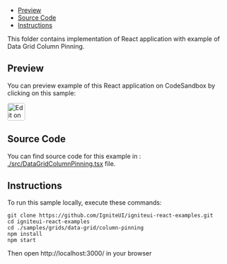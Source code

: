 <!-- NOTE: do not change this file because it will be auto re-generated from template file: -->
<!-- https://github.com/IgniteUI/igniteui-react-examples/tree/master/templates/sample/ReadMe.md -->

<!-- ## Table of Contents -->
- [Preview](#Preview)
- [Source Code](#Source-Code)
- [Instructions](#Instructions)

This folder contains implementation of React application with example of Data Grid Column Pinning.
<!-- in the Data Grid component -->
<!-- [Data Grid](https://infragistics.com/Reactsite/components/data-grid.html) -->

## Preview

You can preview example of this React application on CodeSandbox by clicking on this sample:

<html lang="en" xmlns="http://www.w3.org/1999/xhtml">
    <body>
        <a target="_blank" href="https://codesandbox.io/s/github/IgniteUI/igniteui-react-examples/tree/master/samples/grids/data-grid/column-pinning?fontsize=14&hidenavigation=1&theme=dark&view=preview&file=/src/DataGridColumnPinning.tsx" rel="noopener noreferrer">
            <img height="40px" style="border-radius: 0.25rem" alt="Edit on CodeSandbox" src="https://static.infragistics.com/xplatform/images/sandbox/code.png"/>
        </a>
        <!-- <a target="_blank"
href="https://codesandbox.io/s/github/IgniteUI/igniteui-react-examples/tree/master/samples/maps/geo-map/binding-csv-points?fontsize=14&hidenavigation=1&theme=dark&view=preview">
            <img alt="Edit Sample" src="https://codesandbox.io/static/img/play-codesandbox.svg"/>
        </a> -->
        <!-- <a target="_blank" style="margin-left: 0.5rem"
href="https://codesandbox.io/embed/github/IgniteUI/igniteui-react-examples/tree/master/samples/grids/data-grid/column-pinning?fontsize=14&hidenavigation=1&theme=dark&view=preview&file=/src/DataGridColumnPinning.tsx">
            <img height="40px" style="border-radius: 5px" alt="View on CodeSandbox" src="https://static.infragistics.com/xplatform/images/sandbox/view.png"/>
        </a> -->
        <!-- <a target="_blank"
href="https://codesandbox.io/embed/github/IgniteUI/igniteui-react-examples/tree/master/samples/maps/geo-map/binding-csv-points?fontsize=14&hidenavigation=1&theme=dark&view=preview">
            <img alt="View on CodeSandbox" src="https://static.infragistics.com/xplatform/images/sandbox/view.png"/>
        </a>
https://codesandbox.io/embed/react-treemap-overview-rtb45
https://codesandbox.io/static/img/play-codesandbox.svg
https://codesandbox.io/embed/react-treemap-overview-rtb45?view=browser -->
    </body>
</html>

<!-- ## Sample Preview -->

<!-- <iframe
  src="https://codesandbox.io/embed/github/IgniteUI/igniteui-react-examples/tree/master/samples/grids/data-grid/column-pinning?fontsize=14&hidenavigation=1&theme=dark&view=preview&file=/src/DataGridColumnPinning.tsx"
  style="width:100%; height:400px; border:0; border-radius: 4px; overflow:hidden;"
  allow="accelerometer; ambient-light-sensor; camera; encrypted-media; geolocation; gyroscope; hid; microphone; midi; payment; usb; vr"
  sandbox="allow-forms allow-modals allow-popups allow-presentation allow-same-origin allow-scripts"
></iframe> -->

## Source Code

You can find source code for this example in :
[./src/DataGridColumnPinning.tsx](./src/DataGridColumnPinning.tsx) file.

<!-- The following section provides source code from:
`./src/DataGridColumnPinning.tsx` file: -->

<!-- ```tsx
import * as React from 'react';
import { IgrDataGridModule } from 'igniteui-react-grids';
import { IgrDataGrid } from 'igniteui-react-grids';
import { IgrImageColumn } from 'igniteui-react-grids';
import { IgrTextColumn } from 'igniteui-react-grids';
import { IgrNumericColumn } from 'igniteui-react-grids';
import { IgrDateTimeColumn } from 'igniteui-react-grids';
import { DataGridSharedData } from './DataGridSharedData';
import { PinnedPositions } from 'igniteui-react-grids';
import { Button } from '@material-ui/core';

IgrDataGridModule.register();

export default class DataGridColumnPinning extends React.Component<any, any> {

    public data: any[];
    public grid: IgrDataGrid;

    constructor(props: any) {
        super(props);
        this.onGridRef = this.onGridRef.bind(this);
        this.onPinLeft = this.onPinLeft.bind(this);
        this.onPinRight = this.onPinRight.bind(this);
        this.onUnPin = this.onUnPin.bind(this);
        this.state = {
            componentVisible: true,
            isPinningToLeftDisabled: true,
            isPinningToRightDisabled: true
        }
        this.data = DataGridSharedData.getEmployees();
    }

    public onGridRef(grid: IgrDataGrid) {
        this.grid = grid;
    }

    public render() {
        return (
            <div className="igContainer">
                <div className="igOptions">
                    <button className="igOptions-item" disabled={this.state.isPinningToLeftDisabled} onClick={this.onPinLeft} style={{ width: "100px" }}>Pin Left</button>
                    <button className="igOptions-item" disabled={this.state.isPinningToRightDisabled} onClick={this.onPinRight} style={{ width: "100px" }}>Pin Right</button>
                    <button className="igOptions-item" onClick={this.onUnPin} style={{ width: "105px" }}>Unpin Columns</button>
                </div>
                <IgrDataGrid
                ref={this.onGridRef}
                height="calc(100% - 40px)"
                width="100%"
                autoGenerateColumns="false"
                defaultColumnMinWidth={120}
                scrollbarStyle = "thin"
                dataSource={this.data}>
                    {/*Columns pinned left*/}
                    <IgrTextColumn pinned="left" propertyPath="ID" headerText="Employee ID" width="100"  horizontalAlignment="center"/>
                    <IgrTextColumn pinned="left" propertyPath="FirstName" headerText="First Name" width="170"/>
                    <IgrTextColumn pinned="left" propertyPath="LastName" headerText="Last Name" width="170"/>

                    <IgrDateTimeColumn propertyPath="Birthday" headerText="Date of Birth" width="150" horizontalAlignment="center"/>
                    <IgrNumericColumn propertyPath="Age" width="100" horizontalAlignment="center"/>
                    <IgrImageColumn propertyPath="CountryFlag" headerText="Country"
                    width="140" contentOpacity="1" horizontalAlignment="center"/>

                    {/*Columns pinned right*/}
                    <IgrTextColumn propertyPath="Street" headerText="Address" width="240"/>
                    <IgrTextColumn propertyPath="City"  width="150" />
                    <IgrTextColumn propertyPath="Country"  width="150" />

                    <IgrNumericColumn propertyPath="Salary" headerText="Salary" positivePrefix="$" showGroupingSeparator="true"/>
                    <IgrNumericColumn propertyPath="Sales" headerText="Sales" positivePrefix="$" showGroupingSeparator="true"/>
                </IgrDataGrid>
            </div>
        );
    }

    public onPinLeft = (e: any) => {
        this.setState({ isPinningToLeftDisabled: true, isPinningToRightDisabled: true });

        let idColumn = this.grid.actualColumns.item(0);
        let firstNameColumn = this.grid.actualColumns.item(1);
        let lastNameColumn = this.grid.actualColumns.item(2);
        this.grid.pinColumn(idColumn, PinnedPositions.Left);
        this.grid.pinColumn(firstNameColumn, PinnedPositions.Left);
        this.grid.pinColumn(lastNameColumn, PinnedPositions.Left);
    }

    public onPinRight = (e: any) => {
        this.setState({ isPinningToLeftDisabled: true, isPinningToRightDisabled: true});

        let streetColumn = this.grid.actualColumns.item(6);
        let cityColumn = this.grid.actualColumns.item(7);
        let countryColumn = this.grid.actualColumns.item(8);
        this.grid.pinColumn(streetColumn, PinnedPositions.Right);
        this.grid.pinColumn(cityColumn, PinnedPositions.Right);
        this.grid.pinColumn(countryColumn, PinnedPositions.Right);
    }

    public onUnPin = (e: any) => {
        this.setState({ isPinningToLeftDisabled: false, isPinningToRightDisabled: false });

        let idColumn = this.grid.actualColumns.item(0);
        let firstNameColumn = this.grid.actualColumns.item(1);
        let lastNameColumn = this.grid.actualColumns.item(2);
        this.grid.pinColumn(idColumn, PinnedPositions.None);
        this.grid.pinColumn(firstNameColumn, PinnedPositions.None);
        this.grid.pinColumn(lastNameColumn, PinnedPositions.None);

        let streetColumn = this.grid.actualColumns.item(6);
        let cityColumn = this.grid.actualColumns.item(7);
        let countryColumn = this.grid.actualColumns.item(8);
        this.grid.pinColumn(streetColumn, PinnedPositions.None);
        this.grid.pinColumn(cityColumn, PinnedPositions.None);
        this.grid.pinColumn(countryColumn, PinnedPositions.None);
    }
}

``` -->

## Instructions
To run this sample locally, execute these commands:

```
git clone https://github.com/IgniteUI/igniteui-react-examples.git
cd igniteui-react-examples
cd ./samples/grids/data-grid/column-pinning
npm install
npm start

```

Then open http://localhost:3000/ in your browser

